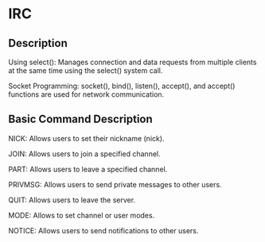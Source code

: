 # IRC

## Description
Using select(): Manages connection and data requests from multiple clients at the same time using the select() system call.


Socket Programming: socket(), bind(), listen(), accept(), and accept() functions are used for network communication.
## Basic Command	Description


NICK: Allows users to set their nickname (nick).

JOIN: Allows users to join a specified channel.

PART: Allows users to leave a specified channel.

PRIVMSG: Allows users to send private messages to other users.

QUIT: Allows users to leave the server.

MODE: Allows to set channel or user modes.

NOTICE: Allows users to send notifications to other users.
